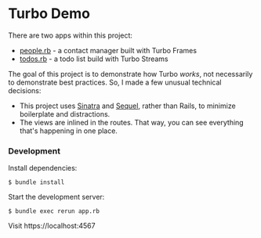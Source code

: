 # Turbo Demo

There are two apps within this project:
* [people.rb](people.rb) - a contact manager built with Turbo Frames
* [todos.rb](todos.rb) - a todo list build with Turbo Streams

The goal of this project is to demonstrate how Turbo _works_, not necessarily to demonstrate best practices. So, I made a few unusual technical decisions:

* This project uses [Sinatra](https://github.com/sinatra/sinatra) and [Sequel](https://github.com/jeremyevans/sequel), rather than Rails, to minimize boilerplate and distractions.
* The views are inlined in the routes. That way, you can see everything that's happening in one place.

### Development

Install dependencies:

    $ bundle install

Start the development server:

    $ bundle exec rerun app.rb


Visit https://localhost:4567


